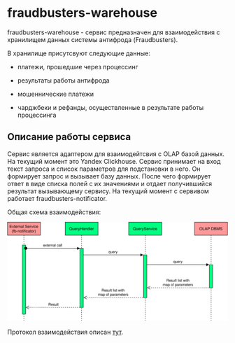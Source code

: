 # fraudbusters-warehouse

fraudbusters-warehouse - сервис предназначен для взаимодействия с хранилищем данных системы антифрода (Fraudbusters).

В хранилище присутсвуют следующие данные:

- платежи, прошедшие через процессинг

- результаты работы антифрода

- мошеннические платежи

- чарджбеки и рефанды, осуществленные в результате работы процессинга

## Описание работы сервиса

Сервис является адаптером для взаимодейтсвия с OLAP базой данных. На текущий момент это Yandex Clickhouse. Сервис
принимает на вход текст запроса и список параметров для подстановки в него. Он формирует запрос и вызывает базу данных.
После чего формирует ответ в виде списка полей с их значениями и отдает получившийся результат вызывающему сервису. На
текущий момент с сервивом работает fraudbusters-notificator.

Общая схема взаимодействия:

![fb-warehouse.svg](doc/fb-warehouse.svg)

Протокол взаимодействия описан [тут](https://github.com/rbkmoney/fraudbusters-warehouse-proto).